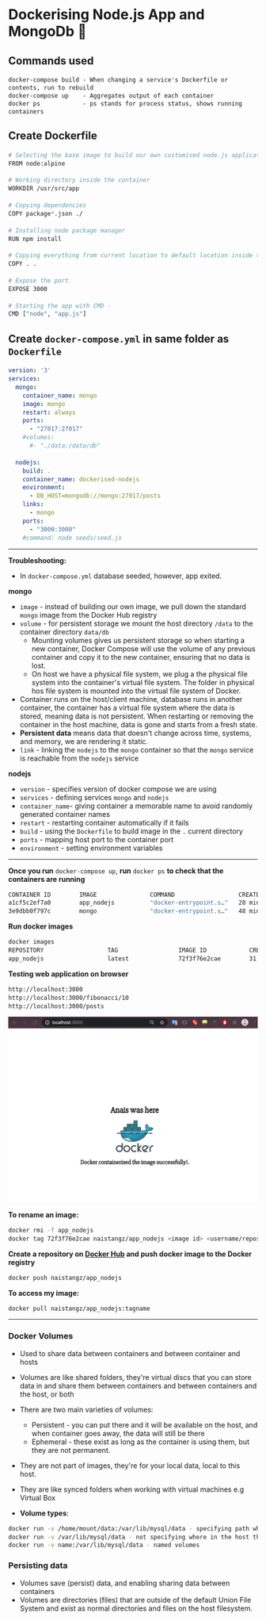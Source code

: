 # Dockerising Node.js App and MongoDb :whale:

## Commands used
```
docker-compose build - When changing a service's Dockerfile or contents, run to rebuild
docker-compose up    - Aggregates output of each container
docker ps            - ps stands for process status, shows running containers
```

## Create Dockerfile 
````bash
# Selecting the base image to build our own customised node.js application microservice
FROM node:alpine

# Working directory inside the container
WORKDIR /usr/src/app

# Copying dependencies
COPY package*.json ./

# Installing node package manager
RUN npm install

# Copying everything from current location to default location inside the container
COPY . .

# Expose the port
EXPOSE 3000

# Starting the app with CMD - 
CMD ["node", "app.js"]
````

## Create `docker-compose.yml` in same folder as `Dockerfile`
```yaml
version: '3'
services: 
  mongo: 
    container_name: mongo
    image: mongo
    restart: always
    ports: 
      - "27017:27017"
    #volumes: 
      #- "./data:/data/db"
  
  nodejs: 
    build: .
    container_name: dockerised-nodejs
    environment:
      - DB_HOST=mongodb://mongo:27017/posts
    links: 
      - mongo
    ports: 
      - "3000:3000"
    #command: node seeds/seed.js
```
---
**Troubleshooting:**
- In `docker-compose.yml` database seeded, however, app exited. 

**mongo**
- `image` - instead of building our own image, we pull down the standard `mongo` image from the Docker Hub registry
- `volume` - for persistent storage we mount the host directory `/data` to the container directory `data/db`
    - Mounting volumes gives us persistent storage so when starting a new container, Docker Compose will use the volume of any previous container and copy it to the new container, ensuring that no data is lost.
    - On host we have a physical file system, we plug a the physical file system into the container's virtual file system. The folder in physical hos file system is mounted into the virtual file system of Docker.
- Container runs on the host/client machine, database runs in another container, the container has a virtual file system where the data is stored, meaning data is not persistent. When restarting or removing the container in the host machine, data is gone and starts from a fresh state.
- **Persistent data** means data that doesn't change across time, systems, and memory, we are rendering it static.
- `link` - linking the `nodejs` to the `mongo` container so that the `mongo` service is reachable from the `nodejs` service

**nodejs**
- `version` - specifies version of docker compose we are using
- `services` - defining services `mongo` and `nodejs`
- `container_name`- giving container a memorable name to avoid randomly generated container names
- `restart` - restarting container automatically if it fails
- `build` - using the `Dockerfile` to build image in the `.` current directory
- `ports` - mapping host port to the container port
- `environment` - setting environment variables 

---

**Once you run** `docker-compose up`, **run** `docker ps` **to check that the containers are running**
```bash
CONTAINER ID        IMAGE               COMMAND                  CREATED             STATUS              PORTS                      NAMES
a1cf5c2ef7a0        app_nodejs          "docker-entrypoint.s…"   28 minutes ago      Up 27 minutes       0.0.0.0:3000->3000/tcp     dockerised-nodejs
3e9dbb0f797c        mongo               "docker-entrypoint.s…"   48 minutes ago      Up 28 minutes       0.0.0.0:27017->27017/tcp   mongo
```

**Run docker images**
```bash
docker images
REPOSITORY                  TAG                 IMAGE ID            CREATED             SIZE
app_nodejs                  latest              72f3f76e2cae        31 minutes ago      471MB
```

**Testing web application on browser**
```bash
http://localhost:3000
http://localhost:3000/fibonacci/10
http://localhost:3000/posts

```

![Dockerised application successful](dockerised.png)

**To rename an image:**
```bash
docker rmi -f app_nodejs
docker tag 72f3f76e2cae naistangz/app_nodejs <image id> <username/repository_name>
```


**Create a repository on [Docker Hub](https://hub.docker.com/repository/docker/) and push docker image to the Docker registry** 
```bash
docker push naistangz/app_nodejs
```

**To access my image:**
```bash
docker pull naistangz/app_nodejs:tagname
```

---

### Docker Volumes
- Used to share data between containers and between container and hosts
- Volumes are like shared folders, they're virtual discs that you can store data in and share them between containers and between containers and the host, or both
- There are two main varieties of volumes:
    - Persistent - you can put there and it will be available on the host, and when container goes away, the data will still be there
    - Ephemeral - these exist as long as the container is using them, but they are not permanent.
- They are not part of images, they're for your local data, local to this host.
- They are like synced folders when working with virtual machines e.g Virtual Box

- **Volume types**:
```bash
docker run -v /home/mount/data:/var/lib/mysql/data - specifying path where in the host the directory is mounted
docker run -v /var/lib/mysql/data - not specifying where in the host the directory is mounted. Also called anonymous volumes
docker run -v name:/var/lib/mysql/data - named volumes 
```

### Persisting data
- Volumes save (persist) data, and enabling sharing data between containers
- Volumes are directories (files) that are outside of the default Union File System and exist as normal directories and files on the host filesystem.
